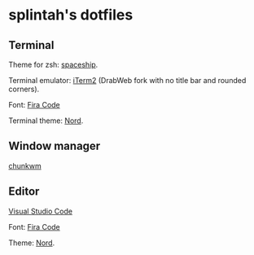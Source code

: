 # splintah's dotfiles

## Terminal
Theme for zsh: [spaceship](https://github.com/denysdovhan/spaceship-zsh-theme).

Terminal emulator: [iTerm2](https://github.com/DrabWeb/iTerm2) (DrabWeb fork with no title bar and rounded corners).

Font: [Fira Code](https://github.com/tonsky/FiraCode)

Terminal theme: [Nord](https://github.com/arcticicestudio).

## Window manager

[chunkwm](https://github.com/koekeishiya/chunkwm)

## Editor

[Visual Studio Code](https://code.visualstudio.com)

Font: [Fira Code](https://github.com/tonsky/FiraCode)

Theme: [Nord](https://github.com/arcticicestudio/nord-visual-studio-code).
